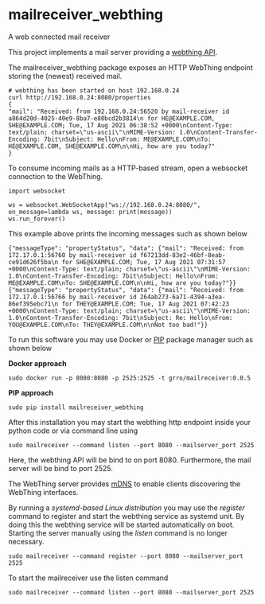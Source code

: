 # mailreceiver_webthing
A web connected mail receiver

This project implements a mail server providing a [webthing API](https://iot.mozilla.org/wot/).

The mailreceiver_webthing package exposes an HTTP WebThing endpoint storing the (newest) received mail. 

```
# webthing has been started on host 192.168.0.24
curl http://192.168.0.24:8080/properties
{
"mail": "Received: from 192.168.0.24:56520 by mail-receiver id a864d20d-4025-40e9-8ba7-e80bcd2b3814\n for HE@EXAMPLE.COM, SHE@EXAMPLE.COM; Tue, 17 Aug 2021 06:38:52 +0000\nContent-Type: text/plain; charset=\"us-ascii\"\nMIME-Version: 1.0\nContent-Transfer-Encoding: 7bit\nSubject: Hello\nFrom: ME@EXAMPLE.COM\nTo: HE@EXAMPLE.COM, SHE@EXAMPLE.COM\n\nHi, how are you today?"
}
```

To consume incoming mails as a HTTP-based stream, open a websocket connection to the WebThing.
```
import websocket

ws = websocket.WebSocketApp("ws://192.168.0.24:8080/", on_message=lambda ws, message: print(message))
ws.run_forever()
```

This example above prints the incoming messages such as shown below
```
{"messageType": "propertyStatus", "data": {"mail": "Received: from 172.17.0.1:56760 by mail-receiver id f67213dd-83e2-46bf-8eab-ce91d626f5ba\n for SHE@EXAMPLE.COM; Tue, 17 Aug 2021 07:31:57 +0000\nContent-Type: text/plain; charset=\"us-ascii\"\nMIME-Version: 1.0\nContent-Transfer-Encoding: 7bit\nSubject: Hello\nFrom: ME@EXAMPLE.COM\nTo: SHE@EXAMPLE.COM\n\nHi, how are you today?"}}
{"messageType": "propertyStatus", "data": {"mail": "Received: from 172.17.0.1:56766 by mail-receiver id 264ab273-6a71-4394-a3ea-86ef395ebc71\n for THEY@EXAMPLE.COM; Tue, 17 Aug 2021 07:42:23 +0000\nContent-Type: text/plain; charset=\"us-ascii\"\nMIME-Version: 1.0\nContent-Transfer-Encoding: 7bit\nSubject: Re: Hello\nFrom: YOU@EXAMPLE.COM\nTo: THEY@EXAMPLE.COM\n\nNot too bad!"}}
```


To run this software you may use Docker or [PIP](https://realpython.com/what-is-pip/) package manager such as shown below

**Docker approach**
```
sudo docker run -p 8080:8080 -p 2525:2525 -t grro/mailreceiver:0.0.5
```

**PIP approach**
```
sudo pip install mailreceiver_webthing
```

After this installation you may start the webthing http endpoint inside your python code or via command line using
```
sudo mailreceiver --command listen --port 8080 --mailserver_port 2525
```
Here, the webthing API will be bind to on port 8080. Furthermore, the mail server will be bind to port 2525.

The WebThing server provides [mDNS](https://en.wikipedia.org/wiki/Multicast_DNS) to enable clients discovering the WebThing interfaces.

By running a *systemd-based Linux distribution* you may use the *register* command to register and start the webthing service as systemd unit.
By doing this the webthing service will be started automatically on boot. Starting the server manually using the *listen* command is no longer necessary.
```
sudo mailreceiver --command register --port 8080 --mailserver_port 2525
```  

To start the mailreceiver use the listen command
```
sudo mailreceiver --command listen --port 8080 --mailserver_port 2525
```
